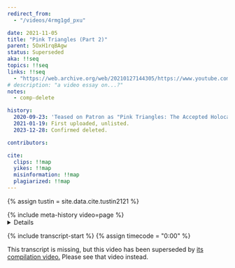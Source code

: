 ```yaml
---
redirect_from:
  - "/videos/4rmg1gd_pxu"

date: 2021-11-05
title: "Pink Triangles (Part 2)"
parent: 5OxH1rqBAgw
status: Superseded
aka: !!seq
topics: !!seq
links: !!seq
  - "https://web.archive.org/web/20210127144305/https://www.youtube.com/watch?v=4RMg1gD_pXU"
# description: "a video essay on...?"
notes:
  - comp-delete

history:
  2020-09-23: 'Teased on Patron as "Pink Triangles: The Accepted Holocaust"'
  2021-01-19: First uploaded, unlisted.
  2023-12-28: Confirmed deleted.

contributors:

cite:
  clips: !!map
  yikes: !!map
  misinformation: !!map
  plagiarized: !!map
---
```

{% assign tustin = site.data.cite.tustin2121 %}

<compare>
{% include meta-history video=page %}
<credits class="desc">
<details {% include description-version for="2021-01-19" %}>

Concluding the story of the gay men lost to hatred during World War 2.

Patreon: [link]

Twitter: [handle]

This video contains copyrighted material. The use of which has not always been specifically authorized by the copyright owner. I am making this material available in my efforts to further bring to light the history of LGBTQ+ representation in film and television. I believe this constitutes a fair use of any such copyrighted material as provided for in section 107 of the US Copyright Law.

#History​ #LGBTQ​ #LGBT​

00:00​ Introduction  
01:45​ Part Six: Legally Admissible  
06:49​ Part Seven: Is He... You Know?  
13:26​ Part Eight: Camp  
29:29​ Part Nine: Does It End?  
32:58​ Part Ten: Remember  


</details>
</credits>
</compare>

{% include transcript-start %}
{% assign timecode = "0:00" %}

<div class="notice-banner">This transcript is missing, but this video has been superseded by <a href="{{ page.parent }}">its compilation video.<i class="fa-solid fa-arrow-turn-up"></i></a> Please see that video instead.</div>
